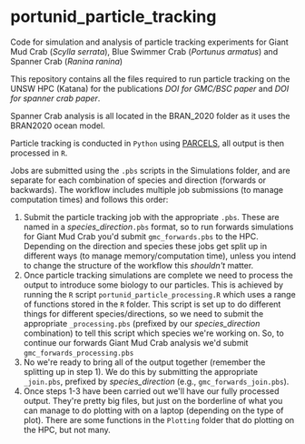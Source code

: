 # portunid_particle_tracking
Code for simulation and analysis of particle tracking experiments for Giant Mud Crab (*Scylla serrata*), Blue Swimmer Crab (*Portunus armatus*) and Spanner Crab (*Ranina ranina*)

This repository contains all the files required to run particle tracking on the UNSW HPC (Katana) for the publications _DOI for GMC/BSC paper_ and _DOI for spanner crab paper_.

Spanner Crab analysis is all located in the BRAN_2020 folder as it uses the BRAN2020 ocean model.

Particle tracking is conducted in `Python` using [PARCELS](https://github.com/OceanParcels/parcels), all output is then processed in `R`.

Jobs are submitted using the `.pbs` scripts in the Simulations folder, and are separate for each combination of species and direction (forwards or backwards). The workflow includes multiple job submissions (to manage computation times) and follows this order:

1. Submit the particle tracking job with the appropriate `.pbs`. These are named in a _species_direction_`.pbs` format, so to run forwards simulations for Giant Mud Crab you'd submit `gmc_forwards.pbs` to the HPC. Depending on the direction and species these jobs get split up in different ways (to manage memory/computation time), unless you intend to change the structure of the workflow this _shouldn't_ matter.
2. Once particle tracking simulations are complete we need to process the output to introduce some biology to our particles. This is achieved by running the `R` script `portunid_particle_processing.R` which uses a range of functions stored in the `R` folder. This script is set up to do different things for different species/directions, so we need to submit the appropriate `_processing.pbs` (prefixed by our _species_direction_ combination) to tell this script which species we're working on. So, to continue our forwards Giant Mud Crab analysis we'd submit `gmc_forwards_processing.pbs`
3. No we're ready to bring all of the output together (remember the splitting up in step 1). We do this by submitting the appropriate `_join.pbs`, prefixed by _species_direction_ (e.g., `gmc_forwards_join.pbs`).
4. Once steps 1-3 have been carried out we'll have our fully processed output. They're pretty big files, but just on the borderline of what you can manage to do plotting with on a laptop (depending on the type of plot). There are some functions in the `Plotting` folder that do plotting on the HPC, but not many.
